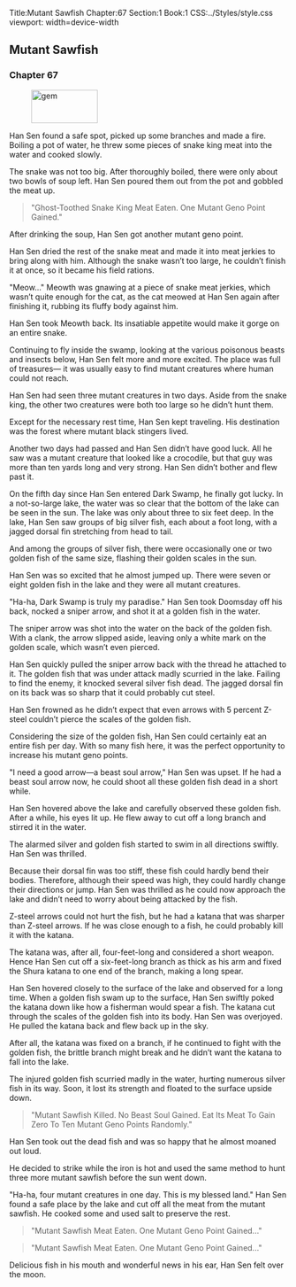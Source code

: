 Title:Mutant Sawfish 
Chapter:67 
Section:1 
Book:1 
CSS:../Styles/style.css 
viewport: width=device-width
  
## Mutant Sawfish
### Chapter 67
  
<figure>
	<img src="../Images/gem.gif" alt="gem" id="gem" width="120" height="60" />
</figure>
  

  
Han Sen found a safe spot, picked up some branches and made a fire. Boiling a pot of water, he threw some pieces of snake king meat into the water and cooked slowly.

The snake was not too big. After thoroughly boiled, there were only about two bowls of soup left. Han Sen poured them out from the pot and gobbled the meat up.

> "Ghost-Toothed Snake King Meat Eaten. One Mutant Geno Point Gained."

After drinking the soup, Han Sen got another mutant geno point.

Han Sen dried the rest of the snake meat and made it into meat jerkies to bring along with him. Although the snake wasn’t too large, he couldn’t finish it at once, so it became his field rations.

"Meow..." Meowth was gnawing at a piece of snake meat jerkies, which wasn’t quite enough for the cat, as the cat meowed at Han Sen again after finishing it, rubbing its fluffy body against him.

Han Sen took Meowth back. Its insatiable appetite would make it gorge on an entire snake.

Continuing to fly inside the swamp, looking at the various poisonous beasts and insects below, Han Sen felt more and more excited. The place was full of treasures— it was usually easy to find mutant creatures where human could not reach.

Han Sen had seen three mutant creatures in two days. Aside from the snake king, the other two creatures were both too large so he didn’t hunt them.

Except for the necessary rest time, Han Sen kept traveling. His destination was the forest where mutant black stingers lived.

Another two days had passed and Han Sen didn’t have good luck. All he saw was a mutant creature that looked like a crocodile, but that guy was more than ten yards long and very strong. Han Sen didn’t bother and flew past it.

On the fifth day since Han Sen entered Dark Swamp, he finally got lucky. In a not-so-large lake, the water was so clear that the bottom of the lake can be seen in the sun. The lake was only about three to six feet deep. In the lake, Han Sen saw groups of big silver fish, each about a foot long, with a jagged dorsal fin stretching from head to tail.

And among the groups of silver fish, there were occasionally one or two golden fish of the same size, flashing their golden scales in the sun.

Han Sen was so excited that he almost jumped up. There were seven or eight golden fish in the lake and they were all mutant creatures.

"Ha-ha, Dark Swamp is truly my paradise." Han Sen took Doomsday off his back, nocked a sniper arrow, and shot it at a golden fish in the water.

The sniper arrow was shot into the water on the back of the golden fish. With a clank, the arrow slipped aside, leaving only a white mark on the golden scale, which wasn’t even pierced.

Han Sen quickly pulled the sniper arrow back with the thread he attached to it. The golden fish that was under attack madly scurried in the lake. Failing to find the enemy, it knocked several silver fish dead. The jagged dorsal fin on its back was so sharp that it could probably cut steel.

Han Sen frowned as he didn’t expect that even arrows with 5 percent Z-steel couldn’t pierce the scales of the golden fish.

Considering the size of the golden fish, Han Sen could certainly eat an entire fish per day. With so many fish here, it was the perfect opportunity to increase his mutant geno points.

"I need a good arrow—a beast soul arrow," Han Sen was upset. If he had a beast soul arrow now, he could shoot all these golden fish dead in a short while.

Han Sen hovered above the lake and carefully observed these golden fish. After a while, his eyes lit up. He flew away to cut off a long branch and stirred it in the water.

The alarmed silver and golden fish started to swim in all directions swiftly. Han Sen was thrilled.

Because their dorsal fin was too stiff, these fish could hardly bend their bodies. Therefore, although their speed was high, they could hardly change their directions or jump. Han Sen was thrilled as he could now approach the lake and didn’t need to worry about being attacked by the fish.

Z-steel arrows could not hurt the fish, but he had a katana that was sharper than Z-steel arrows. If he was close enough to a fish, he could probably kill it with the katana.

The katana was, after all, four-feet-long and considered a short weapon. Hence Han Sen cut off a six-feet-long branch as thick as his arm and fixed the Shura katana to one end of the branch, making a long spear.

Han Sen hovered closely to the surface of the lake and observed for a long time. When a golden fish swam up to the surface, Han Sen swiftly poked the katana down like how a fisherman would spear a fish. The katana cut through the scales of the golden fish into its body. Han Sen was overjoyed. He pulled the katana back and flew back up in the sky.

After all, the katana was fixed on a branch, if he continued to fight with the golden fish, the brittle branch might break and he didn’t want the katana to fall into the lake.

The injured golden fish scurried madly in the water, hurting numerous silver fish in its way. Soon, it lost its strength and floated to the surface upside down.

> "Mutant Sawfish Killed. No Beast Soul Gained. Eat Its Meat To Gain Zero To Ten Mutant Geno Points Randomly."

Han Sen took out the dead fish and was so happy that he almost moaned out loud.

He decided to strike while the iron is hot and used the same method to hunt three more mutant sawfish before the sun went down.

"Ha-ha, four mutant creatures in one day. This is my blessed land." Han Sen found a safe place by the lake and cut off all the meat from the mutant sawfish. He cooked some and used salt to preserve the rest.

> "Mutant Sawfish Meat Eaten. One Mutant Geno Point Gained..."

> "Mutant Sawfish Meat Eaten. One Mutant Geno Point Gained..."

Delicious fish in his mouth and wonderful news in his ear, Han Sen felt over the moon.